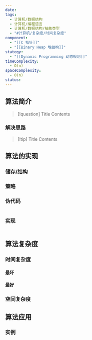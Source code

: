 ```yaml
---
date: 
tags:
  - 计算机/数据结构
  - 计算机/编程语言
  - 计算机/数据结构/抽象类型
  - "#计算机/复杂度/时间复杂度"
component:
  - "[[C 指针]]"
  - "[[Binary Heap 堆结构]]"
stategy:
  - "[[Dynamic Programming 动态规划]]"
timeComplexity:
  - O(n)
spaceComplexity:
  - O(n)
status:
---
```

## 算法简介


> [!question] Title
> Contents

### 解决思路

> [!tip] Title
> Contents

## 算法的实现

### 储存/结构

### 策略

### 伪代码

```c

```

### 实现

```c

```

## 算法复杂度

### 时间复杂度

#### 最坏

#### 最好

### 空间复杂度

## 算法应用

### 实例